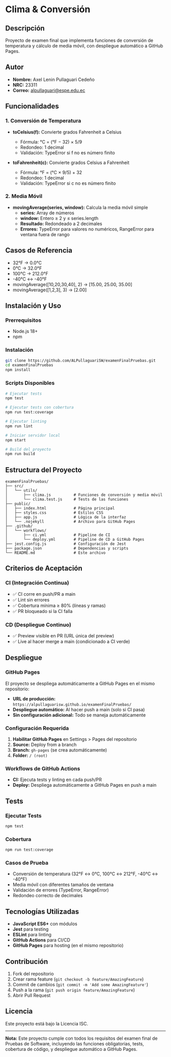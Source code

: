 # Clima & Conversión

## Descripción
Proyecto de examen final que implementa funciones de conversión de temperatura y cálculo de media móvil, con despliegue automático a GitHub Pages.

## Autor
- **Nombre:** Axel Lenin Pullaguari Cedeño
- **NRC:** 23311
- **Correo:** alpullaguari@espe.edu.ec

## Funcionalidades

### 1. Conversión de Temperatura
- **toCelsius(f):** Convierte grados Fahrenheit a Celsius
  - Fórmula: °C = (°F − 32) × 5/9
  - Redondeo: 1 decimal
  - Validación: TypeError si f no es número finito

- **toFahrenheit(c):** Convierte grados Celsius a Fahrenheit
  - Fórmula: °F = (°C × 9/5) + 32
  - Redondeo: 1 decimal
  - Validación: TypeError si c no es número finito

### 2. Media Móvil
- **movingAverage(series, window):** Calcula la media móvil simple
  - **series:** Array de números
  - **window:** Entero ≥ 2 y ≤ series.length
  - **Resultado:** Redondeado a 2 decimales
  - **Errores:** TypeError para valores no numéricos, RangeError para ventana fuera de rango

## Casos de Referencia
- 32°F → 0.0°C
- 0°C → 32.0°F
- 100°C → 212.0°F
- -40°C ↔ -40°F
- movingAverage([10,20,30,40], 2) → [15.00, 25.00, 35.00]
- movingAverage([1,2,3], 3) → [2.00]

## Instalación y Uso

### Prerrequisitos
- Node.js 18+
- npm

### Instalación
```bash
git clone https://github.com/ALPullaguariSW/examenFinalPruebas.git
cd examenFinalPruebas
npm install
```

### Scripts Disponibles
```bash
# Ejecutar tests
npm test

# Ejecutar tests con cobertura
npm run test:coverage

# Ejecutar linting
npm run lint

# Iniciar servidor local
npm start

# Build del proyecto
npm run build
```

## Estructura del Proyecto
```
examenFinalPruebas/
├── src/
│   └── utils/
│       ├── clima.js          # Funciones de conversión y media móvil
│       └── clima.test.js     # Tests de las funciones
├── public/
│   ├── index.html            # Página principal
│   ├── styles.css            # Estilos CSS
│   ├── app.js                # Lógica de la interfaz
│   └── .nojekyll             # Archivo para GitHub Pages
├── .github/
│   └── workflows/
│       ├── ci.yml            # Pipeline de CI
│       └── deploy.yml        # Pipeline de CD a GitHub Pages
├── jest.config.js            # Configuración de Jest
├── package.json              # Dependencias y scripts
└── README.md                 # Este archivo
```

## Criterios de Aceptación

### CI (Integración Continua)
- ✅ CI corre en push/PR a main
- ✅ Lint sin errores
- ✅ Cobertura mínima ≥ 80% (líneas y ramas)
- ✅ PR bloqueado si la CI falla

### CD (Despliegue Continuo)
- ✅ Preview visible en PR (URL única del preview)
- ✅ Live al hacer merge a main (condicionado a CI verde)

## Despliegue

### GitHub Pages
El proyecto se despliega automáticamente a GitHub Pages en el mismo repositorio:
- **URL de producción:** `https://alpullaguarisw.github.io/examenFinalPruebas/`
- **Despliegue automático:** Al hacer push a main (solo si CI pasa)
- **Sin configuración adicional:** Todo se maneja automáticamente

### Configuración Requerida
1. **Habilitar GitHub Pages** en Settings > Pages del repositorio
2. **Source:** Deploy from a branch
3. **Branch:** `gh-pages` (se crea automáticamente)
4. **Folder:** `/ (root)`

### Workflows de GitHub Actions
- **CI:** Ejecuta tests y linting en cada push/PR
- **Deploy:** Despliega automáticamente a GitHub Pages en push a main

## Tests

### Ejecutar Tests
```bash
npm test
```

### Cobertura
```bash
npm run test:coverage
```

### Casos de Prueba
- Conversión de temperatura (32°F ↔ 0°C, 100°C ↔ 212°F, -40°C ↔ -40°F)
- Media móvil con diferentes tamaños de ventana
- Validación de errores (TypeError, RangeError)
- Redondeo correcto de decimales

## Tecnologías Utilizadas
- **JavaScript ES6+** con módulos
- **Jest** para testing
- **ESLint** para linting
- **GitHub Actions** para CI/CD
- **GitHub Pages** para hosting (en el mismo repositorio)

## Contribución
1. Fork del repositorio
2. Crear rama feature (`git checkout -b feature/AmazingFeature`)
3. Commit de cambios (`git commit -m 'Add some AmazingFeature'`)
4. Push a la rama (`git push origin feature/AmazingFeature`)
5. Abrir Pull Request

## Licencia
Este proyecto está bajo la Licencia ISC.

---

**Nota:** Este proyecto cumple con todos los requisitos del examen final de Pruebas de Software, incluyendo las funciones obligatorias, tests, cobertura de código, y despliegue automático a GitHub Pages.
